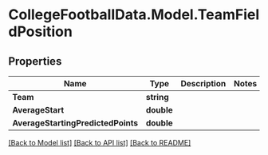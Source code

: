 # CollegeFootballData.Model.TeamFieldPosition

## Properties

Name | Type | Description | Notes
------------ | ------------- | ------------- | -------------
**Team** | **string** |  | 
**AverageStart** | **double** |  | 
**AverageStartingPredictedPoints** | **double** |  | 

[[Back to Model list]](../../README.md#documentation-for-models) [[Back to API list]](../../README.md#documentation-for-api-endpoints) [[Back to README]](../../README.md)


